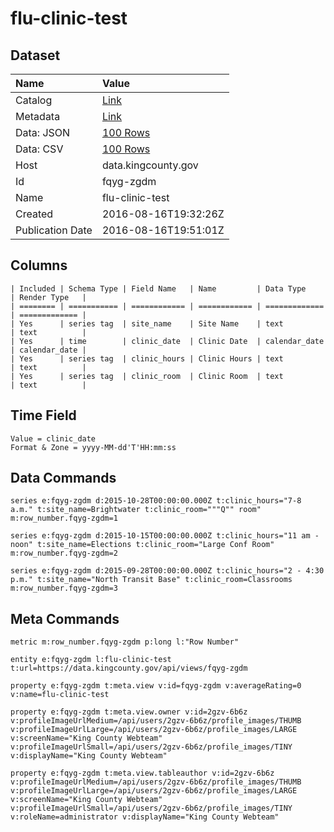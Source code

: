 # flu-clinic-test

## Dataset

| Name | Value |
| :--- | :---- |
| Catalog | [Link](https://catalog.data.gov/dataset/flu-clinic-test) |
| Metadata | [Link](https://data.kingcounty.gov/api/views/fqyg-zgdm) |
| Data: JSON | [100 Rows](https://data.kingcounty.gov/api/views/fqyg-zgdm/rows.json?max_rows=100) |
| Data: CSV | [100 Rows](https://data.kingcounty.gov/api/views/fqyg-zgdm/rows.csv?max_rows=100) |
| Host | data.kingcounty.gov |
| Id | fqyg-zgdm |
| Name | flu-clinic-test |
| Created | 2016-08-16T19:32:26Z |
| Publication Date | 2016-08-16T19:51:01Z |

## Columns

```ls
| Included | Schema Type | Field Name   | Name         | Data Type     | Render Type   |
| ======== | =========== | ============ | ============ | ============= | ============= |
| Yes      | series tag  | site_name    | Site Name    | text          | text          |
| Yes      | time        | clinic_date  | Clinic Date  | calendar_date | calendar_date |
| Yes      | series tag  | clinic_hours | Clinic Hours | text          | text          |
| Yes      | series tag  | clinic_room  | Clinic Room  | text          | text          |
```

## Time Field

```ls
Value = clinic_date
Format & Zone = yyyy-MM-dd'T'HH:mm:ss
```

## Data Commands

```ls
series e:fqyg-zgdm d:2015-10-28T00:00:00.000Z t:clinic_hours="7-8  a.m." t:site_name=Brightwater t:clinic_room="""Q"" room" m:row_number.fqyg-zgdm=1

series e:fqyg-zgdm d:2015-10-15T00:00:00.000Z t:clinic_hours="11 am - noon" t:site_name=Elections t:clinic_room="Large Conf Room" m:row_number.fqyg-zgdm=2

series e:fqyg-zgdm d:2015-09-28T00:00:00.000Z t:clinic_hours="2 - 4:30 p.m." t:site_name="North Transit Base" t:clinic_room=Classrooms m:row_number.fqyg-zgdm=3
```

## Meta Commands

```ls
metric m:row_number.fqyg-zgdm p:long l:"Row Number"

entity e:fqyg-zgdm l:flu-clinic-test t:url=https://data.kingcounty.gov/api/views/fqyg-zgdm

property e:fqyg-zgdm t:meta.view v:id=fqyg-zgdm v:averageRating=0 v:name=flu-clinic-test

property e:fqyg-zgdm t:meta.view.owner v:id=2gzv-6b6z v:profileImageUrlMedium=/api/users/2gzv-6b6z/profile_images/THUMB v:profileImageUrlLarge=/api/users/2gzv-6b6z/profile_images/LARGE v:screenName="King County Webteam" v:profileImageUrlSmall=/api/users/2gzv-6b6z/profile_images/TINY v:displayName="King County Webteam"

property e:fqyg-zgdm t:meta.view.tableauthor v:id=2gzv-6b6z v:profileImageUrlMedium=/api/users/2gzv-6b6z/profile_images/THUMB v:profileImageUrlLarge=/api/users/2gzv-6b6z/profile_images/LARGE v:screenName="King County Webteam" v:profileImageUrlSmall=/api/users/2gzv-6b6z/profile_images/TINY v:roleName=administrator v:displayName="King County Webteam"
```